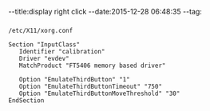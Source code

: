 --title:display right click
--date:2015-12-28 06:48:35
--tag:
###
`/etc/X11/xorg.conf `
```
Section "InputClass"
   Identifier "calibration"
   Driver "evdev"
   MatchProduct "FT5406 memory based driver"

   Option "EmulateThirdButton" "1"
   Option "EmulateThirdButtonTimeout" "750"
   Option "EmulateThirdButtonMoveThreshold" "30"
EndSection
```

